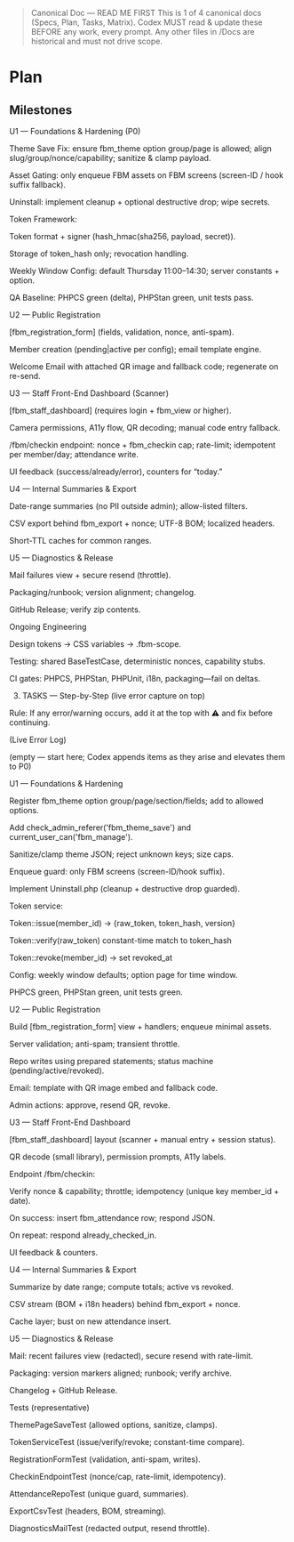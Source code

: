 > Canonical Doc — READ ME FIRST
> This is 1 of 4 canonical docs (Specs, Plan, Tasks, Matrix).
> Codex MUST read & update these BEFORE any work, every prompt.
> Any other files in /Docs are historical and must not drive scope.

# Plan

## Milestones

U1 — Foundations & Hardening (P0)

Theme Save Fix: ensure fbm_theme option group/page is allowed; align slug/group/nonce/capability; sanitize & clamp payload.

Asset Gating: only enqueue FBM assets on FBM screens (screen-ID / hook suffix fallback).

Uninstall: implement cleanup + optional destructive drop; wipe secrets.

Token Framework:

Token format + signer (hash_hmac(sha256, payload, secret)).

Storage of token_hash only; revocation handling.

Weekly Window Config: default Thursday 11:00–14:30; server constants + option.

QA Baseline: PHPCS green (delta), PHPStan green, unit tests pass.

U2 — Public Registration

[fbm_registration_form] (fields, validation, nonce, anti-spam).

Member creation (pending|active per config); email template engine.

Welcome Email with attached QR image and fallback code; regenerate on re-send.

U3 — Staff Front-End Dashboard (Scanner)

[fbm_staff_dashboard] (requires login + fbm_view or higher).

Camera permissions, A11y flow, QR decoding; manual code entry fallback.

/fbm/checkin endpoint: nonce + fbm_checkin cap; rate-limit; idempotent per member/day; attendance write.

UI feedback (success/already/error), counters for “today.”

U4 — Internal Summaries & Export

Date-range summaries (no PII outside admin); allow-listed filters.

CSV export behind fbm_export + nonce; UTF-8 BOM; localized headers.

Short-TTL caches for common ranges.

U5 — Diagnostics & Release

Mail failures view + secure resend (throttle).

Packaging/runbook; version alignment; changelog.

GitHub Release; verify zip contents.

Ongoing Engineering

Design tokens → CSS variables → .fbm-scope.

Testing: shared BaseTestCase, deterministic nonces, capability stubs.

CI gates: PHPCS, PHPStan, PHPUnit, i18n, packaging—fail on deltas.

3) TASKS — Step-by-Step (live error capture on top)

Rule: If any error/warning occurs, add it at the top with ⚠️ and fix before continuing.

(Live Error Log)

(empty — start here; Codex appends items as they arise and elevates them to P0)

U1 — Foundations & Hardening

 Register fbm_theme option group/page/section/fields; add to allowed options.

 Add check_admin_referer('fbm_theme_save') and current_user_can('fbm_manage').

 Sanitize/clamp theme JSON; reject unknown keys; size caps.

 Enqueue guard: only FBM screens (screen-ID/hook suffix).

 Implement Uninstall.php (cleanup + destructive drop guarded).

 Token service:

 Token::issue(member_id) → {raw_token, token_hash, version}

 Token::verify(raw_token) constant-time match to token_hash

 Token::revoke(member_id) → set revoked_at

 Config: weekly window defaults; option page for time window.

 PHPCS green, PHPStan green, unit tests green.

U2 — Public Registration

 Build [fbm_registration_form] view + handlers; enqueue minimal assets.

 Server validation; anti-spam; transient throttle.

 Repo writes using prepared statements; status machine (pending/active/revoked).

 Email: template with QR image embed and fallback code.

 Admin actions: approve, resend QR, revoke.

U3 — Staff Front-End Dashboard

 [fbm_staff_dashboard] layout (scanner + manual entry + session status).

 QR decode (small library), permission prompts, A11y labels.

 Endpoint /fbm/checkin:

 Verify nonce & capability; throttle; idempotency (unique key member_id + date).

 On success: insert fbm_attendance row; respond JSON.

 On repeat: respond already_checked_in.

 UI feedback & counters.

U4 — Internal Summaries & Export

 Summarize by date range; compute totals; active vs revoked.

 CSV stream (BOM + i18n headers) behind fbm_export + nonce.

 Cache layer; bust on new attendance insert.

U5 — Diagnostics & Release

 Mail: recent failures view (redacted), secure resend with rate-limit.

 Packaging: version markers aligned; runbook; verify archive.

 Changelog + GitHub Release.

Tests (representative)

 ThemePageSaveTest (allowed options, sanitize, clamps).

 TokenServiceTest (issue/verify/revoke; constant-time compare).

 RegistrationFormTest (validation, anti-spam, writes).

 CheckinEndpointTest (nonce/cap, rate-limit, idempotency).

 AttendanceRepoTest (unique guard, summaries).

 ExportCsvTest (headers, BOM, streaming).

 DiagnosticsMailTest (redacted output, resend throttle).
